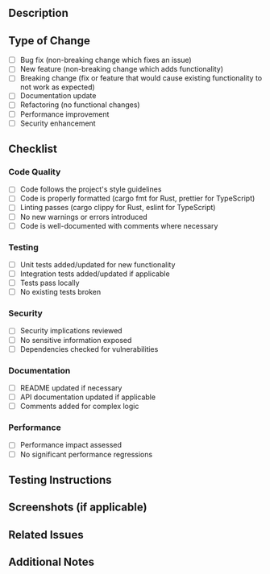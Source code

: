## Description
<!-- Describe the changes made in this PR -->

## Type of Change
<!-- What type of change does this PR introduce? -->
- [ ] Bug fix (non-breaking change which fixes an issue)
- [ ] New feature (non-breaking change which adds functionality)
- [ ] Breaking change (fix or feature that would cause existing functionality to not work as expected)
- [ ] Documentation update
- [ ] Refactoring (no functional changes)
- [ ] Performance improvement
- [ ] Security enhancement

## Checklist
<!-- Mark items as completed with [x] -->

### Code Quality
- [ ] Code follows the project's style guidelines
- [ ] Code is properly formatted (cargo fmt for Rust, prettier for TypeScript)
- [ ] Linting passes (cargo clippy for Rust, eslint for TypeScript)
- [ ] No new warnings or errors introduced
- [ ] Code is well-documented with comments where necessary

### Testing
- [ ] Unit tests added/updated for new functionality
- [ ] Integration tests added/updated if applicable
- [ ] Tests pass locally
- [ ] No existing tests broken

### Security
- [ ] Security implications reviewed
- [ ] No sensitive information exposed
- [ ] Dependencies checked for vulnerabilities

### Documentation
- [ ] README updated if necessary
- [ ] API documentation updated if applicable
- [ ] Comments added for complex logic

### Performance
- [ ] Performance impact assessed
- [ ] No significant performance regressions

## Testing Instructions
<!-- How can reviewers test these changes? -->

## Screenshots (if applicable)
<!-- Add screenshots to help explain the changes -->

## Related Issues
<!-- Link to related issues: Fixes #123, Closes #456 -->

## Additional Notes
<!-- Any additional information or context -->
